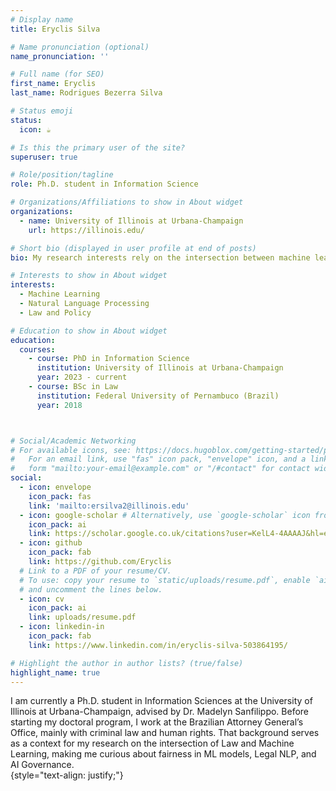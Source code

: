 ```yaml
---
# Display name
title: Eryclis Silva

# Name pronunciation (optional)
name_pronunciation: ''

# Full name (for SEO)
first_name: Eryclis 
last_name: Rodrigues Bezerra Silva

# Status emoji
status:
  icon: ☕️

# Is this the primary user of the site?
superuser: true

# Role/position/tagline
role: Ph.D. student in Information Science

# Organizations/Affiliations to show in About widget
organizations:
  - name: University of Illinois at Urbana-Champaign
    url: https://illinois.edu/

# Short bio (displayed in user profile at end of posts)
bio: My research interests rely on the intersection between machine learning and law.

# Interests to show in About widget
interests:
  - Machine Learning
  - Natural Language Processing
  - Law and Policy

# Education to show in About widget
education:
  courses:
    - course: PhD in Information Science
      institution: University of Illinois at Urbana-Champaign
      year: 2023 - current
    - course: BSc in Law
      institution: Federal University of Pernambuco (Brazil)
      year: 2018



# Social/Academic Networking
# For available icons, see: https://docs.hugoblox.com/getting-started/page-builder/#icons
#   For an email link, use "fas" icon pack, "envelope" icon, and a link in the
#   form "mailto:your-email@example.com" or "/#contact" for contact widget.
social:
  - icon: envelope
    icon_pack: fas
    link: 'mailto:ersilva2@illinois.edu'
  - icon: google-scholar # Alternatively, use `google-scholar` icon from `ai` icon pack
    icon_pack: ai
    link: https://scholar.google.co.uk/citations?user=KelL4-4AAAAJ&hl=en
  - icon: github
    icon_pack: fab
    link: https://github.com/Eryclis
  # Link to a PDF of your resume/CV.
  # To use: copy your resume to `static/uploads/resume.pdf`, enable `ai` icons in `params.yaml`,
  # and uncomment the lines below.
  - icon: cv
    icon_pack: ai
    link: uploads/resume.pdf
  - icon: linkedin-in
    icon_pack: fab
    link: https://www.linkedin.com/in/eryclis-silva-503864195/

# Highlight the author in author lists? (true/false)
highlight_name: true
---
```



I am currently a Ph.D. student in Information Sciences at the University of Illinois at Urbana-Champaign, advised by Dr. Madelyn Sanfilippo. Before starting my doctoral program, I work at the Brazilian Attorney General’s Office, mainly with criminal law and human rights. That background serves as a context for my research on the intersection of Law and Machine Learning, making me curious about fairness in ML models, Legal NLP, and AI Governance.  
{style="text-align: justify;"}
